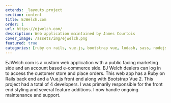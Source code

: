 ```yaml
---
extends: _layouts.project
section: content
title: EJWelch.com
order: 1
url: https://ejwelch.com/
description: Web application maintained by James Courtois
cover_image: /assets/img/ejwelch.png
featured: true
categories: [ruby on rails, vue.js, bootstrap vue, lodash, sass, nodejs]
---
```


EJWelch.com is a custom web application with a public facing marketing side and an account based e-commerce side. EJ Welch dealers can log in to access the customer store and place orders. This web app has a Ruby on Rails back end and a Vue.js front end along with Bootstrap Vue 2. This project had a total of 4 developers. I was primarily responsible for the front end styling and several feature additions. I now handle ongoing maintenance and support. 
